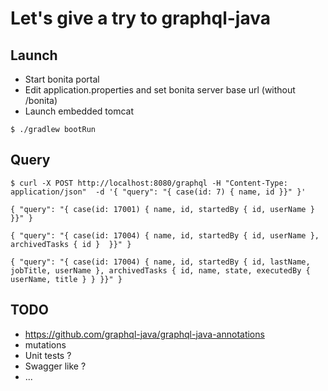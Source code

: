 
# Let's give a try to graphql-java

## Launch
- Start bonita portal
- Edit application.properties and set bonita server base url  (without /bonita)
- Launch embedded tomcat
```
$ ./gradlew bootRun
```

## Query
```
$ curl -X POST http://localhost:8080/graphql -H "Content-Type: application/json"  -d '{ "query": "{ case(id: 7) { name, id }}" }'
```

```
{ "query": "{ case(id: 17001) { name, id, startedBy { id, userName } }}" }
```

```
{ "query": "{ case(id: 17004) { name, id, startedBy { id, userName }, archivedTasks { id }  }}" }
```

```
{ "query": "{ case(id: 17004) { name, id, startedBy { id, lastName, jobTitle, userName }, archivedTasks { id, name, state, executedBy { userName, title } } }}" }
```

## TODO
- https://github.com/graphql-java/graphql-java-annotations
- mutations
- Unit tests ?
- Swagger like ?
- ...